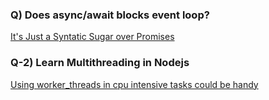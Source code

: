 ### Q) Does async/await blocks event loop?

[It's Just a Syntatic Sugar over Promises](https://stackoverflow.com/questions/51583483/does-async-await-blocks-event-loop#:~:text=You%20should%20make%20sure%20you,await%20's%2C%20your%20Promise.)

### Q-2) Learn Multithreading in Nodejs

[Using worker_threads in cpu intensive tasks could be handy](https://blog.logrocket.com/node-js-multithreading-worker-threads-why-they-matter/)
